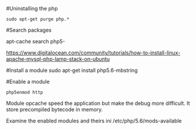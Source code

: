 
#Uninstalling the php

```
sudo apt-get purge php.*
```

#Search packages

apt-cache search php5-

https://www.digitalocean.com/community/tutorials/how-to-install-linux-apache-mysql-php-lamp-stack-on-ubuntu

#Install a module
sudo apt-get install php5.6-mbstring

#Enable a module
```
php5enmod http
```

Module opcache speed the application but make the debug more difficult. It store precompiled bytecode in memory.


Examine the enabled modules and theirs ini
/etc/php/5.6/mods-available


